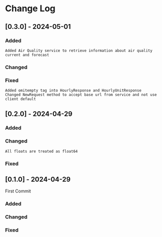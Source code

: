 # Change Log

## [0.3.0] - 2024-05-01
  
### Added
    Added Air Quality service to retrieve information about air quality current and forecast

### Changed


### Fixed
    Added omitempty tag into HourlyResponse and HourlyUnitResponse
    Changed NewRequest method to accept base url from service and not use client default


## [0.2.0] - 2024-04-29
  
### Added

### Changed
    All floats are treated as float64

### Fixed
 

## [0.1.0] - 2024-04-29
  
First Commit
 
### Added
 
### Changed
  
### Fixed

